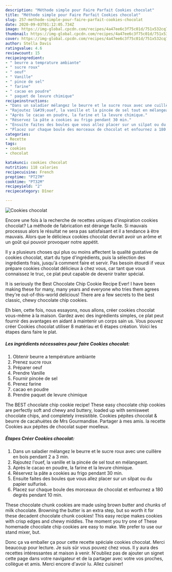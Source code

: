 ```yaml
---
description: "Méthode simple pour Faire Parfait Cookies chocolat"
title: "Méthode simple pour Faire Parfait Cookies chocolat"
slug: 257-methode-simple-pour-faire-parfait-cookies-chocolat
date: 2020-09-03T01:12:05.734Z
image: https://img-global.cpcdn.com/recipes/4a47ee6c3f75c01d/751x532cq70/cookies-chocolat-photo-principale-de-la-recette.jpg
thumbnail: https://img-global.cpcdn.com/recipes/4a47ee6c3f75c01d/751x532cq70/cookies-chocolat-photo-principale-de-la-recette.jpg
cover: https://img-global.cpcdn.com/recipes/4a47ee6c3f75c01d/751x532cq70/cookies-chocolat-photo-principale-de-la-recette.jpg
author: Stella Davis
ratingvalue: 4.6
reviewcount: 15
recipeingredient:
- " beurre a temprature ambiante"
- " sucre roux"
- " oeuf"
- " Vanille"
- " pince de sel"
- " farine"
- " cacao en poudre"
- " paquet de levure chimique"
recipeinstructions:
- "Dans un saladier mélangez le beurre et le sucre roux avec une cuillère en bois pendant 2 a 3 min."
- "Rajoutez l&#39;ouef, la vanille et la pincée de sel tout en mélangeant."
- "Après le cacao en poudre, la farine et la levure chimique."
- "Réservez la pâte a cookies au frigo pendant 30 min."
- "Ensuite faites des boules que vous allez placer sur un silpat ou du papier sulfurisé."
- "Placez sur chaque boule des morceaux de chocolat et enfournez a 180 degrés pendant 10 min."
categories:
- Recette
tags:
- cookies
- chocolat

katakunci: cookies chocolat 
nutrition: 118 calories
recipecuisine: French
preptime: "PT27M"
cooktime: "PT32M"
recipeyield: "2"
recipecategory: Dîner

---
```



![Cookies chocolat](https://img-global.cpcdn.com/recipes/4a47ee6c3f75c01d/751x532cq70/cookies-chocolat-photo-principale-de-la-recette.jpg)

Encore une fois à la recherche de recettes uniques d'inspiration cookies chocolat? La méthode de fabrication est dérange facile. Si mauvais processus alors le résultat ne sera pas satisfaisant et il a tendance à être mauvais. Alors que le délicieux cookies chocolat devrait avoir un arôme et un goût qui pouvoir provoquer notre appétit.

Il y a plusieurs choses qui plus ou moins affectent la qualité gustative de cookies chocolat, start du type d'ingrédients, puis la sélection des ingrédients frais, jusqu'à comment faire et servir. Pas besoin étourdi if veux prépare cookies chocolat délicieux à chez vous, car tant que vous connaissez le truc, ce plat peut capable de devenir traiter spécial.

It is seriously the Best Chocolate Chip Cookie Recipe Ever! I have been making these for many, many years and everyone who tries them agrees they&#39;re out-of-this-world delicious! There are a few secrets to the best classic, chewy chocolate chip cookies.


Eh bien, cette fois, nous essayons, nous allons, créer cookies chocolat vous-même à la maison. Gardez avec des ingrédients simples, ce plat peut fournir des avantages en aidant à maintenir un corps sain us. Vous pouvez créer Cookies chocolat utiliser 8 matériau et 6 étapes création. Voici les étapes dans faire le plat.

<!--inarticleads1-->

##### Les ingrédients nécessaires pour faire Cookies chocolat:

1. Obtenir  beurre a température ambiante
1. Prenez  sucre roux
1. Préparer  oeuf
1. Prendre  Vanille
1. Fournir  pincée de sel
1. Prenez  farine
1.   cacao en poudre
1. Prendre  paquet de levure chimique


The BEST chocolate chip cookie recipe! These easy chocolate chip cookies are perfectly soft and chewy and buttery, loaded up with semisweet chocolate chips, and completely irresistible. Cookies pépites chocolat &amp; beurre de cacahuètes de Mrs Gourmandise. Partager à mes amis. la recette Cookies aux pépites de chocolat super moelleux. 

<!--inarticleads2-->

##### Étapes Créer Cookies chocolat:

1. Dans un saladier mélangez le beurre et le sucre roux avec une cuillère en bois pendant 2 a 3 min.
1. Rajoutez l&#39;ouef, la vanille et la pincée de sel tout en mélangeant.
1. Après le cacao en poudre, la farine et la levure chimique.
1. Réservez la pâte a cookies au frigo pendant 30 min.
1. Ensuite faites des boules que vous allez placer sur un silpat ou du papier sulfurisé.
1. Placez sur chaque boule des morceaux de chocolat et enfournez a 180 degrés pendant 10 min.


These chocolate chunk cookies are made using brown butter and chunks of milk chocolate. Browning the butter is an extra step, but so worth it for these decadent chocolate chunk cookies! This easy recipe makes cookies with crisp edges and chewy middles. The moment you try one of These homemade chocolate chip cookies are easy to make. We prefer to use our stand mixer, but. 


Donc ça va emballer ça pour cette recette spéciale cookies chocolat. Merci beaucoup pour lecture. Je suis sûr vous pouvez chez vous. Il y aura des recettes  intéressantes at maison à venir. N'oubliez pas de ajouter un signet cette page dans votre navigateur et de la partager avec votre vos proches, collègue et amis. Merci encore d'avoir lu. Allez cuisiner!
